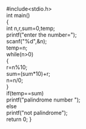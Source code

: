 #include<stdio.h>  
int main()    
{    
int n,r,sum=0,temp;    
printf("enter the number=");    
scanf("%d",&n);    
temp=n;    
while(n>0)    
{    
r=n%10;    
sum=(sum*10)+r;    
n=n/0;    
}    
if(temp==sum)    
printf("palindrome number ");    
else    
printf("not palindrome");   
return 0;
}   

